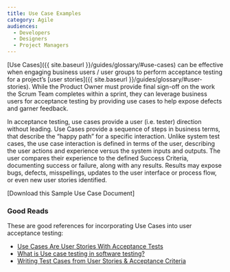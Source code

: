 ```yaml
---
title: Use Case Examples
category: Agile
audiences:
  - Developers
  - Designers
  - Project Managers
---
```


[Use Cases]({{ site.baseurl }}/guides/glossary/#use-cases) can be effective when engaging business users / user groups to perform acceptance testing for a project’s [user stories]({{ site.baseurl }}/guides/glossary/#user-stories). While the Product Owner must provide final sign-off on the  work the Scrum Team completes within a sprint, they can leverage business users for acceptance testing by providing use cases to help expose defects and garner feedback.

In acceptance testing, use cases provide a user (i.e. tester) direction without leading. Use Cases provide a sequence of steps in business terms, that describe the “happy path” for a specific interaction. Unlike system test cases, the use case interaction is defined in terms of the user, describing the user actions and experience versus the system inputs and outputs. The user compares their experience to the defined Success Criteria, documenting success or failure, along with any results. Results may expose bugs, defects, misspellings, updates to the user interface or process flow, or even new user stories identified.

[Download this Sample Use Case Document]

### Good Reads
These are good references for  incorporating Use Cases into user acceptance testing:
* [Use Cases Are User Stories With Acceptance Tests](http://wiki.c2.com/?UseCasesAreUserStoriesWithAcceptanceTests)
* [What is Use case testing in software testing?](http://istqbexamcertification.com/what-is-use-case-testing-in-software-testing/)
* [Writing Test Cases from User Stories & Acceptance Criteria](https://blog.testlodge.com/writing-test-cases-from-user-stories-acceptance-criteria/)
